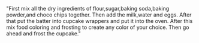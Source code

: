 "First mix all the dry ingredients of flour,sugar,baking soda,baking powder,and choco chips together. Then add the milk,water and eggs. After that put the batter into cupcake wrappers and put it into the oven. After this mix food coloring and frosting to create any color of your choice. Then go ahead and frost the cupcake."
